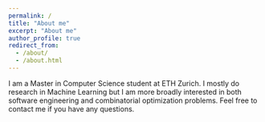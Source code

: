 ```yaml
---
permalink: /
title: "About me"
excerpt: "About me"
author_profile: true
redirect_from: 
  - /about/
  - /about.html
---
```


I am a Master in Computer Science student at ETH Zurich. I mostly do research in Machine Learning but I am more broadly interested in both software engineering and combinatorial optimization problems. Feel free to contact me if you have any questions.
